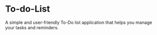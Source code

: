 # To-do-List
 A simple and user-friendly To-Do list application that helps you manage your tasks and reminders.
